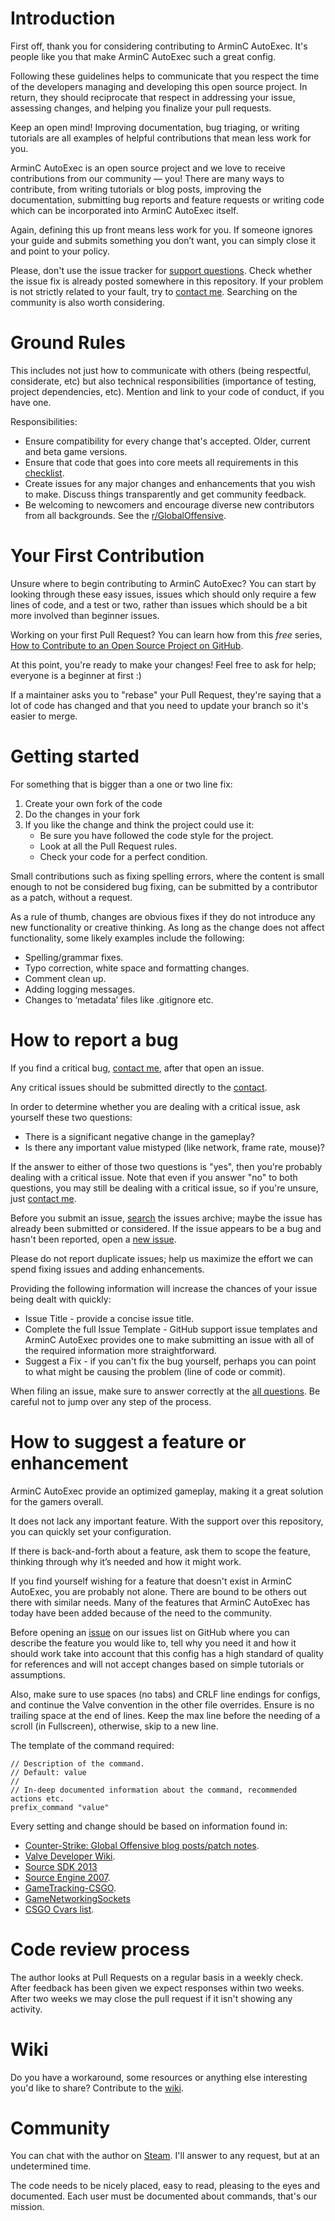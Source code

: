# Introduction

First off, thank you for considering contributing to ArminC AutoExec. It's people like you that make ArminC AutoExec such a great config.

Following these guidelines helps to communicate that you respect the time of the developers managing and developing this open source project. In return, they should reciprocate that respect in addressing your issue, assessing changes, and helping you finalize your pull requests.

Keep an open mind! Improving documentation, bug triaging, or writing tutorials are all examples of helpful contributions that mean less work for you.

ArminC AutoExec is an open source project and we love to receive contributions from our community — you! There are many ways to contribute, from writing tutorials or blog posts, improving the documentation, submitting bug reports and feature requests or writing code which can be incorporated into ArminC AutoExec itself.

Again, defining this up front means less work for you. If someone ignores your guide and submits something you don’t want, you can simply close it and point to your policy.

Please, don't use the issue tracker for [support questions](https://github.com/ArmynC/ArminC-AutoExec#troubleshooting). Check whether the issue fix is already posted somewhere in this repository. If your problem is not strictly related to your fault, try to [contact me](https://github.com/ArmynC/ArminC-AutoExec#support). Searching on the community is also worth considering.

# Ground Rules

This includes not just how to communicate with others (being respectful, considerate, etc) but also technical responsibilities (importance of testing, project dependencies, etc). Mention and link to your code of conduct, if you have one.

Responsibilities:
* Ensure compatibility for every change that's accepted. Older, current and beta game versions.
* Ensure that code that goes into core meets all requirements in this [checklist](https://github.com/ArmynC/ArminC-AutoExec/blob/master/docs/PULL_REQUEST_TEMPLATE.md).
* Create issues for any major changes and enhancements that you wish to make. Discuss things transparently and get community feedback.
* Be welcoming to newcomers and encourage diverse new contributors from all backgrounds. See the [r/GlobalOffensive](https://www.reddit.com/r/GlobalOffensive/).

# Your First Contribution

Unsure where to begin contributing to ArminC AutoExec? You can start by looking through these easy issues, issues which should only require a few lines of code, and a test or two, rather than issues which should be a bit more involved than beginner issues.

Working on your first Pull Request? You can learn how from this *free* series, [How to Contribute to an Open Source Project on GitHub](https://egghead.io/series/how-to-contribute-to-an-open-source-project-on-github).

At this point, you're ready to make your changes! Feel free to ask for help; everyone is a beginner at first :)

If a maintainer asks you to "rebase" your Pull Request, they're saying that a lot of code has changed and that you need to update your branch so it's easier to merge.

# Getting started

For something that is bigger than a one or two line fix:

1. Create your own fork of the code
2. Do the changes in your fork
3. If you like the change and think the project could use it:
    * Be sure you have followed the code style for the project.
    * Look at all the Pull Request rules.
    * Check your code for a perfect condition.

Small contributions such as fixing spelling errors, where the content is small enough to not be considered bug fixing, can be submitted by a contributor as a patch, without a request.

As a rule of thumb, changes are obvious fixes if they do not introduce any new functionality or creative thinking. As long as the change does not affect functionality, some likely examples include the following:
* Spelling/grammar fixes.
* Typo correction, white space and formatting changes.
* Comment clean up.
* Adding logging messages.
* Changes to ‘metadata’ files like .gitignore etc.

# How to report a bug

If you find a critical bug, [contact me](https://github.com/ArmynC/ArminC-AutoExec/blob/master/docs/README.md#support), after that open an issue.

Any critical issues should be submitted directly to the [contact](https://github.com/ArmynC/ArminC-AutoExec/blob/master/docs/README.md#support).

In order to determine whether you are dealing with a critical issue, ask yourself these two questions:
* There is a significant negative change in the gameplay?
* Is there any important value mistyped (like network, frame rate, mouse)?

If the answer to either of those two questions is "yes", then you're probably dealing with a critical issue. Note that even if you answer "no" to both questions, you may still be dealing with a critical issue, so if you're unsure, just [contact me](https://github.com/ArmynC/ArminC-AutoExec/blob/master/docs/README.md#support).

Before you submit an issue, [search](https://github.com/ArmynC/ArminC-AutoExec/issues) the issues archive; maybe the issue has already been submitted or considered. If the issue appears to be a bug and hasn't been reported, open a [new issue](https://github.com/ArmynC/ArminC-AutoExec/issues/new).

Please do not report duplicate issues; help us maximize the effort we can spend fixing issues and adding enhancements.

Providing the following information will increase the chances of your issue being dealt with quickly:

* Issue Title - provide a concise issue title.
* Complete the full Issue Template - GitHub support issue templates and ArminC AutoExec provides one to make submitting an issue with all of the required information more straightforward.
* Suggest a Fix - if you can't fix the bug yourself, perhaps you can point to what might be causing the problem (line of code or commit).

When filing an issue, make sure to answer correctly at the [all questions](https://github.com/ArmynC/ArminC-AutoExec/blob/master/docs/ISSUE_TEMPLATE.md). Be careful not to jump over any step of the process.

# How to suggest a feature or enhancement

ArminC AutoExec provide an optimized gameplay, making it a great solution for the gamers overall.

It does not lack any important feature. With the support over this repository, you can quickly set your configuration.

If there is back-and-forth about a feature, ask them to scope the feature, thinking through why it’s needed and how it might work.

If you find yourself wishing for a feature that doesn't exist in ArminC AutoExec, you are probably not alone. There are bound to be others out there with similar needs. Many of the features that ArminC AutoExec has today have been added because of the need to the community. 

Before opening an [issue](https://github.com/ArmynC/ArminC-AutoExec/issues) on our issues list on GitHub where you can describe the feature you would like to, tell why you need it and how it should work take into account that this config has a high standard of quality for references and will not accept changes based on simple tutorials or assumptions.

Also, make sure to use spaces (no tabs) and CRLF line endings for configs, and continue the Valve convention in the other file overrides. Ensure is no trailing space at the end of lines. Keep the max line before the needing of a scroll (in Fullscreen), otherwise, skip to a new line.

The template of the command required:

```
// Description of the command.
// Default: value
//
// In-deep documented information about the command, recommended actions etc.
prefix_command "value"
```

Every setting and change should be based on information found in:

* [Counter-Strike: Global Offensive blog posts/patch notes](http://blog.counter-strike.net/).
* [Valve Developer Wiki](https://developer.valvesoftware.com/wiki/).
* [Source SDK 2013](https://github.com/ValveSoftware/source-sdk-2013)
* [Source Engine 2007](https://github.com/csnxs/source-2007).
* [GameTracking-CSGO](https://github.com/SteamDatabase/GameTracking-CSGO/).
* [GameNetworkingSockets](https://github.com/ValveSoftware/GameNetworkingSockets)
* [CSGO Cvars list](https://github.com/funeralchris/csgo-list-of-cvars).

# Code review process

The author looks at Pull Requests on a regular basis in a weekly check. 
After feedback has been given we expect responses within two weeks. After two weeks we may close the pull request if it isn't showing any activity.

# Wiki

Do you have a workaround, some resources or anything else interesting you'd like to share?
Contribute to the [wiki](https://github.com/ArmynC/ArminC-AutoExec/wiki).

# Community

You can chat with the author on [Steam](https://steamcommunity.com/id/arminc/). I'll answer to any request, but at an undetermined time.

The code needs to be nicely placed, easy to read, pleasing to the eyes and documented. Each user must be documented about commands, that's our mission.

